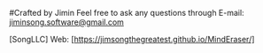 #Crafted by Jimin
Feel free to ask any questions through E-mail: jiminsong.software@gmail.com

[SongLLC]
Web: [https://jimsongthegreatest.github.io/MindEraser/]
